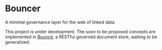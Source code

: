 Bouncer
=======

A minimal governance layer for the web of linked data.

This project is under development. The soon to be proposed concepts are implemented in [Bounce](https://github.com/agrueneberg/Bounce), a RESTful governed document store, waiting to be generalized.
